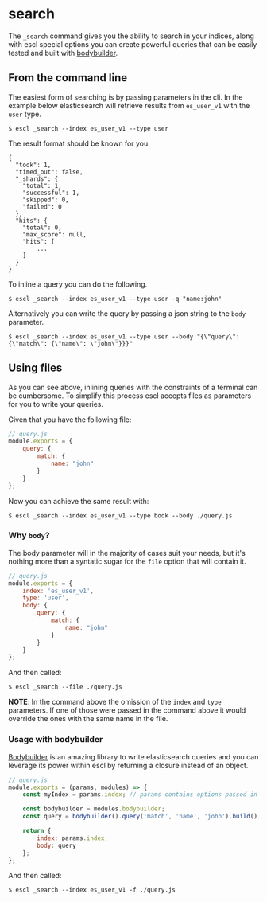 # search

The `_search` command gives you the ability to search in your indices, along
with escl special options you can create powerful queries that can be easily
tested and built with [bodybuilder](https://github.com/danpaz/bodybuilder).

## From the command line

The easiest form of searching is by passing parameters in the cli. In the
example below elasticsearch will retrieve results from `es_user_v1` with the
`user` type.

```
$ escl _search --index es_user_v1 --type user
```

The result format should be known for you.

```
{
  "took": 1,
  "timed_out": false,
  "_shards": {
    "total": 1,
    "successful": 1,
    "skipped": 0,
    "failed": 0
  },
  "hits": {
    "total": 0,
    "max_score": null,
    "hits": [
        ...
    ]
  }
}
```

To inline a query you can do the following.

```
$ escl _search --index es_user_v1 --type user -q "name:john"
```

Alternatively you can write the query by passing a json string to the `body` parameter.

```
$ escl _search --index es_user_v1 --type user --body "{\"query\": {\"match\": {\"name\": \"john\"}}}"
```

## Using files

As you can see above, inlining queries with the constraints of a terminal can be
cumbersome. To simplify this process escl accepts files as parameters for you
to write your queries.

Given that you have the following file:

```javascript
// query.js
module.exports = {
    query: {
        match: {
            name: "john"
        }
    }
};
```

Now you can achieve the same result with:

```
$ escl _search --index es_user_v1 --type book --body ./query.js
```

### Why `body`?

The body parameter will in the majority of cases suit your needs, but it's
nothing more than a syntatic sugar for the `file` option that will contain it.

```javascript
// query.js
module.exports = {
    index: 'es_user_v1',
    type: 'user',
    body: {
        query: {
            match: {
                name: "john"
            }
        }
    }
};
```

And then called:

```
$ escl _search --file ./query.js
```

__NOTE__: In the command above the omission of the `index` and `type` parameters. If
one of those were passed in the command above it would override the ones with
the same name in the file.


### Usage with bodybuilder

[Bodybuilder](https://github.com/danpaz/bodybuilder) is an amazing library to
write elasticsearch queries and you can leverage its power within escl by
returning a closure instead of an object.

```javascript
// query.js
module.exports = (params, modules) => {
    const myIndex = params.index; // params contains options passed in the command line

    const bodybuilder = modules.bodybuilder;
    const query = bodybuilder().query('match', 'name', 'john').build();

    return {
        index: params.index,
        body: query
    };
};
```

And then called:

```
$ escl _search --index es_user_v1 -f ./query.js
```
